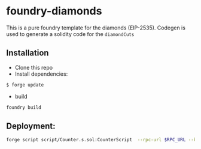 # foundry-diamonds
This is a pure foundry template for the diamonds (EIP-2535). Codegen is used to generate  a solidity code for the `diamondCuts`

## Installation
* Clone this repo
* Install dependencies:

```bash 
$ forge update
```
* build
```bash
foundry build
```

## Deployment:
```bash
forge script script/Counter.s.sol:CounterScript  --rpc-url $RPC_URL --broadcast -i 1 --sender $YOUR_ADDRESS
```
